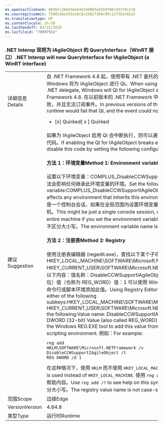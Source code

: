 ```yaml
---
ms.openlocfilehash: 0036fc2b03dde64d24d883e55b9f00c931f0c218
ms.sourcegitcommit: 7588136e355e10cbc2582f389c90c127363c02a5
ms.translationtype: HT
ms.contentlocale: zh-CN
ms.lasthandoff: 03/15/2020
ms.locfileid: "70997554"
---
```

### <a name="net-interop-will-now-queryinterface-for-iagileobject-a-winrt-interface"></a><span data-ttu-id="e8f11-101">.NET Interop 现将为 IAgileObject 的 QueryInterface（WinRT 接口）</span><span class="sxs-lookup"><span data-stu-id="e8f11-101">.NET Interop will now QueryInterface for IAgileObject (a WinRT interface)</span></span>

|   |   |
|---|---|
|<span data-ttu-id="e8f11-102">详细信息</span><span class="sxs-lookup"><span data-stu-id="e8f11-102">Details</span></span>|<span data-ttu-id="e8f11-103">自 .NET Framework 4.8 起，使用带有 .NET 委托的 WinRT 事件时，Windows 将为 IAgileObject 进行 QI。</span><span class="sxs-lookup"><span data-stu-id="e8f11-103">When using a WinRT event with a .NET delegate, Windows will QI for IAgileObject starting with the .NET Framework 4.8.</span></span>  <span data-ttu-id="e8f11-104">在以前版本的 .NET Framework 中，运行时进行该 QI 将失败，并且无法订阅事件。</span><span class="sxs-lookup"><span data-stu-id="e8f11-104">In previous versions of the .NET Framework, the runtime would fail that QI, and the event could not be subscribed.</span></span><ul><li><span data-ttu-id="e8f11-105">[x] Quirked</span><span class="sxs-lookup"><span data-stu-id="e8f11-105">[ x ] Quirked</span></span></li></ul>|
|<span data-ttu-id="e8f11-106">建议</span><span class="sxs-lookup"><span data-stu-id="e8f11-106">Suggestion</span></span>|<span data-ttu-id="e8f11-107">如果为 IAgileObject 启用 QI 会中断执行，则可以通过设置以下配置来禁用此代码。</span><span class="sxs-lookup"><span data-stu-id="e8f11-107">If enabling the QI for IAgileObject breaks execution, you can disable this code by setting the following configuration.</span></span> <h4><span data-ttu-id="e8f11-108">方法 1：环境变量</span><span class="sxs-lookup"><span data-stu-id="e8f11-108">Method 1: Environment variable</span></span></h4> <span data-ttu-id="e8f11-109">设置以下环境变量：COMPLUS_DisableCCWSupportIAgileObject=1 此方法会影响任何继承此环境变量的环境。</span><span class="sxs-lookup"><span data-stu-id="e8f11-109">Set the following environment variable:COMPLUS_DisableCCWSupportIAgileObject=1This method affects any environment that inherits this environment variable.</span></span> <span data-ttu-id="e8f11-110">这可能只是一个控制台会话，如果在全局范围内设置环境变量，它可能会影响整个计算机。</span><span class="sxs-lookup"><span data-stu-id="e8f11-110">This might be just a single console session, or it might affect the entire machine if you set the environment variable globally.</span></span> <span data-ttu-id="e8f11-111">环境变量名称不区分大小写。</span><span class="sxs-lookup"><span data-stu-id="e8f11-111">The environment variable name is not case-sensitive.</span></span> <h4><span data-ttu-id="e8f11-112">方法 2：注册表</span><span class="sxs-lookup"><span data-stu-id="e8f11-112">Method 2: Registry</span></span></h4> <span data-ttu-id="e8f11-113">使用注册表编辑器 (regedit.exe)，查找以下某个子项：HKEY_LOCAL_MACHINE\SOFTWARE\Microsoft.NETFramework HKEY_CURRENT_USER\SOFTWARE\Microsoft.NETFramework 然后添加以下内容：值名称：DisableCCWSupportIAgileObject 类型：DWORD（32 位）值（也称为 REG_WORD）值：1 可以使用 Windows REG.EXE 工具从命令行或脚本环境添加此值。</span><span class="sxs-lookup"><span data-stu-id="e8f11-113">Using Registry Editor (regedit.exe), find either of the following subkeys:HKEY_LOCAL_MACHINE\SOFTWARE\Microsoft.NETFramework HKEY_CURRENT_USER\SOFTWARE\Microsoft.NETFrameworkThen add the following:Value name: DisableCCWSupportIAgileObject Type: DWORD (32-bit) Value (also called REG_WORD) Value: 1You can use the Windows REG.EXE tool to add this value from a command-line or scripting environment.</span></span> <span data-ttu-id="e8f11-114">例如：</span><span class="sxs-lookup"><span data-stu-id="e8f11-114">For example:</span></span><pre><code class="lang-console">reg add HKLM\SOFTWARE\Microsoft\.NETFramework /v DisableCCWSupportIAgileObject /t REG_DWORD /d 1&#13;&#10;</code></pre><span data-ttu-id="e8f11-115">在这种情况下，使用 <code>HKLM</code> 而不使用 <code>HKEY_LOCAL_MACHINE</code>。</span><span class="sxs-lookup"><span data-stu-id="e8f11-115">In this case, <code>HKLM</code> is used instead of <code>HKEY_LOCAL_MACHINE</code>.</span></span> <span data-ttu-id="e8f11-116">使用 <code>reg add /?</code> 查看有关此语法的帮助内容。</span><span class="sxs-lookup"><span data-stu-id="e8f11-116">Use <code>reg add /?</code> to see help on this syntax.</span></span> <span data-ttu-id="e8f11-117">注册表值名称不区分大小写。</span><span class="sxs-lookup"><span data-stu-id="e8f11-117">The registry value name is not case-sensitive.</span></span>|
|<span data-ttu-id="e8f11-118">范围</span><span class="sxs-lookup"><span data-stu-id="e8f11-118">Scope</span></span>|<span data-ttu-id="e8f11-119">边缘</span><span class="sxs-lookup"><span data-stu-id="e8f11-119">Edge</span></span>|
|<span data-ttu-id="e8f11-120">Version</span><span class="sxs-lookup"><span data-stu-id="e8f11-120">Version</span></span>|<span data-ttu-id="e8f11-121">4.8</span><span class="sxs-lookup"><span data-stu-id="e8f11-121">4.8</span></span>|
|<span data-ttu-id="e8f11-122">类型</span><span class="sxs-lookup"><span data-stu-id="e8f11-122">Type</span></span>|<span data-ttu-id="e8f11-123">运行时</span><span class="sxs-lookup"><span data-stu-id="e8f11-123">Runtime</span></span>|
